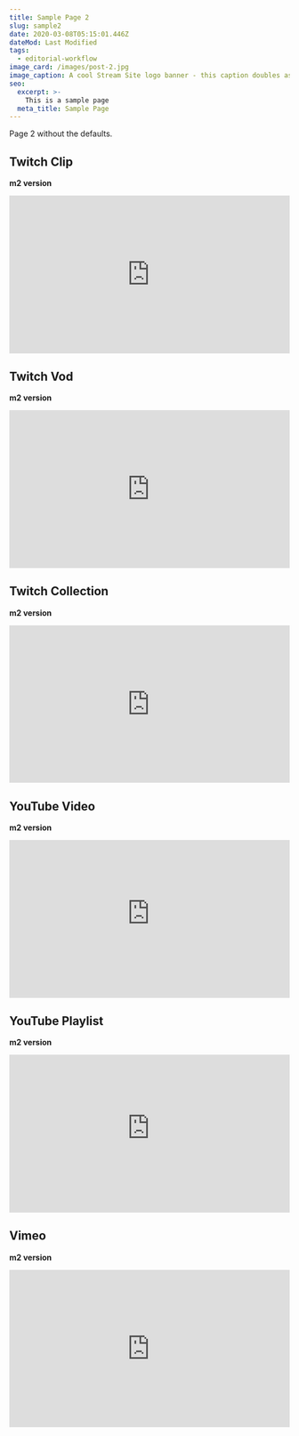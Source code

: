 ```yaml
---
title: Sample Page 2
slug: sample2
date: 2020-03-08T05:15:01.446Z
dateMod: Last Modified
tags:
  - editorial-workflow
image_card: /images/post-2.jpg
image_caption: A cool Stream Site logo banner - this caption doubles as alt text.
seo:
  excerpt: >-
    This is a sample page
  meta_title: Sample Page
---
```

Page 2 without the defaults.

## Twitch Clip

**m2 version**

<div style="position: relative; overflow: hidden; padding-top: 56.25%;"><iframe src="https://clips.twitch.tv/embed?clip=BlatantModernPeanutKlappa" autoplay="0" frameborder="0" scrolling="0" allowfullscreen="1" muted="0" preload="metadata" style="position: absolute; top: 0; left: 0; width: 100%; height: 100%; border: 0;"></iframe></div>

## Twitch Vod

**m2 version**

<div style="position: relative; overflow: hidden; padding-top: 56.25%;"><iframe src="https://player.twitch.tv/?autoplay=false&video=v337381988" frameborder="0" allowfullscreen="true" scrolling="no" height="378" width="620" style="position: absolute; top: 0; left: 0; width: 100%; height: 100%; border: 0;"></iframe></div>

## Twitch Collection

**m2 version**

<div style="position: relative; overflow: hidden; padding-top: 56.25%;"><iframe src="https://player.twitch.tv/?autoplay=false&collection=0WkbOP5xexWgGw" frameborder="0" allowfullscreen="true" scrolling="no" height="378" width="620" style="position: absolute; top: 0; left: 0; width: 100%; height: 100%; border: 0;"></iframe></div>

## YouTube Video

**m2 version**

<div style="position: relative; overflow: hidden; padding-top: 56.25%;"><iframe width="560" height="315" src="https://www.youtube-nocookie.com/embed/BtWwCWsGrjY" frameborder="0" allowfullscreen style="position: absolute; top: 0; left: 0; width: 100%; height: 100%; border: 0;"></iframe></div>

## YouTube Playlist

**m2 version**

<div style="position: relative; overflow: hidden; padding-top: 56.25%;"><iframe width="560" height="315" src="https://www.youtube-nocookie.com/embed/videoseries?list=PLHMOMsjE6LxSzKwT0c8lUcxD2I5HuQm4x" frameborder="0" allowfullscreen style="position: absolute; top: 0; left: 0; width: 100%; height: 100%; border: 0;"></iframe></div>

## Vimeo

**m2 version**

<div style="position: relative; overflow: hidden; padding-top: 56.25%;"><iframe src="https://player.vimeo.com/video/38201921?dnt=true&autoplay=false" width="640" height="360" frameborder="0" allow="fullscreen" allowfullscreen style="position: absolute; top: 0; left: 0; width: 100%; height: 100%; border: 0;"></iframe></div>

